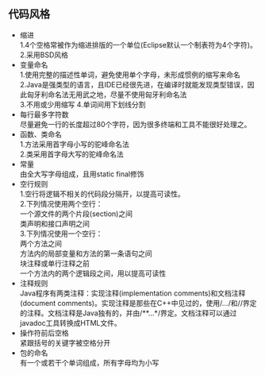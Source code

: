 ## 代码风格

- 缩进  
1.4个空格常被作为缩进排版的一个单位(Eclipse默认一个制表符为4个字符)。
2.采用BSD风格
- 变量命名  
1.使用完整的描述性单词，避免使用单个字母，未形成惯例的缩写来命名  
2.Java是强类型的语言，且IDE已经很先进，在编译时就能发现类型错误，因此匈牙利命名法无用武之地，尽量不使用匈牙利命名法  
3.不用或少用缩写
4.单词间用下划线分割
- 每行最多字符数  
尽量避免一行的长度超过80个字符，因为很多终端和工具不能很好处理之。
- 函数、类命名  
1.方法采用首字母小写的驼峰命名法  
2.类采用首字母大写的驼峰命名法
- 常量  
由全大写字母组成，且用static final修饰
- 空行规则  
1.空行将逻辑不相关的代码段分隔开，以提高可读性。  
2.下列情况使用两个空行：  
一个源文件的两个片段(section)之间  
类声明和接口声明之间  
3.下列情况使用一个空行：  
两个方法之间  
方法内的局部变量和方法的第一条语句之间  
块注释或单行注释之前  
一个方法内的两个逻辑段之间，用以提高可读性
- 注释规则  
Java程序有两类注释：实现注释(implementation comments)和文档注释(document comments)。实现注释是那些在C++中见过的，使用/*...*/和//界定的注释。文档注释是Java独有的，并由/**...*/界定。文档注释可以通过javadoc工具转换成HTML文件。
- 操作符前后空格   
紧跟括号的关键字被空格分开
- 包的命名  
有一个或若干个单词组成，所有字母均为小写
